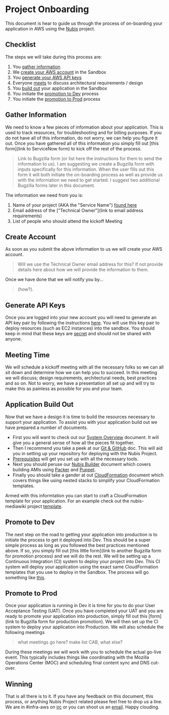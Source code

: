 # Project Onboarding

This document is hear to guide us through the process of on-boarding your
application in AWS using the [Nubis](https://github.com/Nubisproject) project.

## Checklist

The steps we will take during this process are:

1. You [gather information](PROJECT_ONBOARDING.md#gather-information)
1. We [create your AWS account](PROJECT_ONBOARDING.md#create-account)
   in the Sandbox
1. You [generate your AWS API keys](PROJECT_ONBOARDING.md#generate-api-keys)
1. Everyone [meets](PROJECT_ONBOARDING.md#meeting-time) to discuss architectural
   requirements / design
1. You [build out](PROJECT_ONBOARDING.md#application-build-out) your application
   in the Sandbox
1. You initiate the [promotion to Dev](PROJECT_ONBOARDING.md#promote-to-dev)
   process
1. You initiate the [promotion to Prod](PROJECT_ONBOARDING.md#promote-to-prod)
   process

## Gather Information

We need to know a few pieces of information about your application. This is used
to track resources, for troubleshooting and for billing purposes. If you do not
have all of this information, do not worry, we can help you figure it out. Once
you have gathered all of this information you simply fill out
[this form](link to ServiceNow form) to kick off the rest of the process.

> Link to Bugzilla form (or list here the instructions for them to send the
information to us). I am suggesting we create a Bugzilla form with inputs
specifically for this information. When the user fills out this form it will
both initiate the on-boarding process as well as provide us with the information
we need to get started. I suggest two additional Bugzilla forms later in this
document.

The information we need from you is:

1. Name of your project (AKA the "Service Name") [found here](https://inventory.mozilla.org/en-US/core/service/)
1. Email address of the ["Technical Owner"](link to email address requirements)
1. List of people who should attend the kickoff Meeting

## Create Account

As soon as you submit the above information to us we will create your AWS account.
> Will we use the Technical Owner email address for this? If not provide details
  here about how we will provide the information to them.

Once we have done that we will notify you by...
> (how?).

## Generate API Keys

Once you are logged into your new account you will need to generate an API key
pair by following the instructions [here](http://docs.aws.amazon.com/AWSSimpleQueueService/latest/SQSGettingStartedGuide/AWSCredentials.html).
You will use this key pair to deploy resources (such as EC2 instances) into the
sandbox. You should keep in mind that these keys are [secret](https://github.com/Nubisproject/nubis-docs/blob/master/SECURITY.md)
and should not be shared with anyone.

## Meeting Time

We will schedule a kickoff meeting with all the necessary folks so we can all
sit down and determine how we can help you to succeed. In this meeting we will
discuss; design requirements, architectural needs, best practices and so on. Not
to worry, we have a presentation all set up and will try to make this as
painless as possible for you and your team.

## Application Build Out

Now that we have a design it is time to build the resources necessary to support
your application. To assist you with your application build out we have prepared
a number of documents.

* First you will want to check out our [System Overview](https://github.com/Nubisproject/nubis-docs/blob/master/SYSTEM_OVERVIEW.md)
  document. It will give you a general sense of how all the pieces fit together.
* Then I recommend you take a peek at our [Git & GitHub](https://github.com/Nubisproject/nubis-docs/blob/master/GIT_GITHUB.md)
  doc. This will aid you in setting up your repository for deploying with the
  Nubis Project.
* [Prerequisites](https://github.com/Nubisproject/nubis-docs/blob/master/PREREQUISITES.md)
  will get you set up with all the necessary tools.
* Next you should peruse our [Nubis Builder](https://github.com/Nubisproject/nubis-builder/blob/master/README.md)
  document which covers building AMIs using [Packer](https://www.packer.io/)
  and [Puppet](https://puppetlabs.com/).
* Finally you should take a gander at out [CloudFormation](https://github.com/Nubisproject/nubis-docs/blob/master/CLOUDFORMATION.md)
  document which covers things like using nested stacks to simplify your
    CloudFormation templates.

Armed with this informtation you can start to craft a CloudFormation template
for your application. For an example check out the nubis-mediawiki project
[template](https://github.com/Nubisproject/nubis-mediawiki/blob/master/nubis/cloudformation/main.json).

## Promote to Dev

The next step on the road to getting your application into production is to
initiate the process to get it deployed into Dev. This should be a super simple
process as long as you followed the best practices mentioned above. If so, you
simply fill out [this little form](link to another Bugzilla form for promotion process)
and we will do the rest. We will be setting up a Continuous Integration (CI)
system to deploy your project into Dev. This CI system will deploy your
application using the exact same CloudFormation templates that you use to deploy
in the Sandbox. The process will go something like [this](https://mana.mozilla.org/wiki/display/EA/Environment+promotion).

## Promote to Prod

Once your application is running in Dev it is time for you to do your User
Acceptance Testing (UAT). Once you have completed your UAT and you are ready to
promote your application into production, simply fill out this
[form](link to Bugzilla form for production promotion).
We will then set up the CI system to deploy your application into Production.
We will also schedule the following meetings
> what meetings go here? make list CAB, what else?

During these meetings we will work with you to schedule the actual go-live
event. This typically includes things like coordinating with the Mozilla
Operations Center (MOC) and scheduling final content sync and DNS cut-over.

## Winning

That is all there is to it. If you have any feedback on this document, this
process, or anything Nubis Project related please feel free to drop us a line.
We are in #infra-aws on [irc](irc.mozilla.org) or you can shoot us an
[email](mailto:infra-aws@mozilla.org). Happy clouding.
